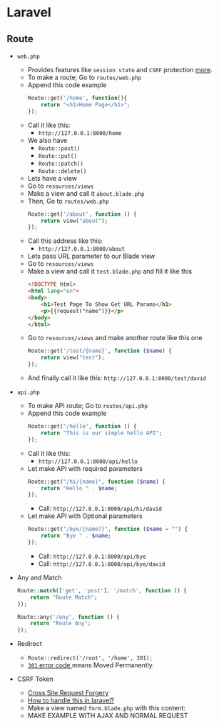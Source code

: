 # Laravel
## Route
- `web.php`
    - Provides features like `session state` and `CSRF` protection [more](https://laravel.com/docs/5.6/routing).
    - To make a route; Go to `routes/web.php`
    - Append this code example
        ~~~php
        Route::get('/home', function(){
            return "<h1>Home Page</h1>";
        });
        ~~~
    - Call it like this:
        - `http://127.0.0.1:8000/home`
    - We also have
        - `Route::post()`
        - `Route::put()`
        - `Route::patch()`
        - `Route::delete()`
    - Lets have a view
    - Go to `resources/views`
    - Make a view and call it `about.blade.php`
    - Then, Go to `routes/web.php`
        ~~~php
        Route::get('/about', function () {
            return view("about");
        });
        ~~~
    - Call this address like this:
        - `http://127.0.0.1:8000/about`
    - Lets pass URL parameter to our Blade view
    - Go to `resources/views`
    - Make a view and call it `test.blade.php` and fill it like this
        ~~~html
        <!DOCTYPE html>
        <html lang="en">
        <body>
            <h1>Test Page To Show Get URL Params</h1>
            <p>{{request("name")}}</p>
        </body>
        </html>
        ~~~
    - Go to `resources/views` and make another route like this one
        ~~~php
        Route::get('/test/{name}', function ($name) {
            return view("test");
        });
        ~~~
    - And finally call it like this: `http://127.0.0.1:8000/test/david`
- `api.php`
    - To make API route; Go to `routes/api.php`
    - Append this code example
        ~~~php
        Route::get("/hello", function () {
            return "This is our simple hello API";
        });
        ~~~
    - Call it like this:
        - `http://127.0.0.1:8000/api/hello`
    - Let make API with required parameters
        ~~~php
        Route::get("/hi/{name}", function ($name) {
            return "Hello " . $name;
        });
        ~~~
        - Call: `http://127.0.0.1:8000/api/hi/david`
    - Let make API with Optional parameters
        ~~~php
        Route::get("/bye/{name?}", function ($name = "") {
            return "Bye " . $name;
        });
        ~~~
        - Call: `http://127.0.0.1:8000/api/bye`
        - Call: `http://127.0.0.1:8000/api/bye/david`
- Any and Match
    ~~~php
    Route::match(['get', 'post'], '/match', function () {
        return "Route Match";
    });
    ~~~
 
    ~~~php
    Route::any('/any', function () {
        return "Route Any";
    });
    ~~~
- Redirect
    - `Route::redirect('/root', '/home', 301);`
    - [`301` error code ](https://developer.mozilla.org/en-US/docs/Web/HTTP/Status/301) means Moved Permanently.
- CSRF Token
    - [Cross Site Request Forgery](https://owasp.org/www-community/attacks/csrf)
    - [How to handle this in laravel?](https://laravel.com/docs/5.6/routing)
    - Make a view named `form.blade.php` with this content:
    - MAKE EXAMPLE WITH AJAX AND NORMAL REQUEST